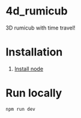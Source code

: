 # 4d_rumicub
3D rumicub with time travel!


# Installation 
1. [Install node](https://nodejs.org/en)

# Run locally
```bash
npm run dev
```